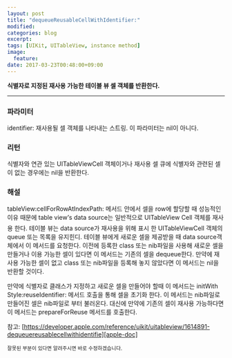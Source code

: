 ```yaml
---
layout: post
title: "dequeueReusableCellWithIdentifier:"
modified:
categories: blog
excerpt:
tags: [UIKit, UITableView, instance method]
image:
  feature:
date: 2017-03-23T00:48:00+09:00
---
```

**식별자로 지정된 재사용 가능한 테이블 뷰 셀 객체를 반환한다.**

----
### 파라미터
identifier: 재사용될 셀 객체를 나타내는 스트링. 이 파라미터는 nil이 아니다.

### 리턴
식별자와 연관 있는 UITableViewCell 객체이거나 재사용 셀 큐에 식별자와 관련된 셀이 없는 경우에는 nil을 반환한다.

### 해설
tableView:cellForRowAtIndexPath: 메서드 안에서 셀을 row에 할당할 때 성능적인 이유 때문에 table view’s data source는 일반적으로 UITableView Cell 객체를 재사용 한다. 테이블 뷰는 data source가 재사용을 위해 표시 한 UITableViewCell 객체의 queue 또는 목록을 유지힌디. 테이블 뷰에게 새로운 셀을 제공받을 때 data source객체에서 이 메서드를 요청한다. 이전에 등록한 class 또는 nib파일을 사용해 새로운 셀을 만들거나 이용 가능한 셀이 있다면 이 메서드는 기존의 셀을 dequeue한다.
만약에 재사용 가능한 셀이 없고 class 또는 nib파일을 등록해 놓지 않았다면 이 메서드는 nil을 반환할 것이다.

만약에 식별자로 클래스가 지정하고 새로운 셀을 만들어야 할때 이 메서드는 init​With​Style:​reuse​Identifier:​ 메서드 호출을 통해 셀을 초기화 한다. 이 메서드는 nib파일로 만들어진 셀은 nib파일로 부터 불러온다. 대신에 만약에 기존의 셀이 재사용 가능하다면 이 메서드는 prepare​For​Reuse 메서드를 호출한다.

참고: [https://developer.apple.com/reference/uikit/uitableview/1614891-dequeuereusablecellwithidentifie][apple-doc]


<sub>잘못된 부분이 있다면 알려주시면 바로 수정하겠습니다.</sub>

[apple-doc]: https://developer.apple.com/reference/uikit/uitableview/1614891-dequeuereusablecellwithidentifie
